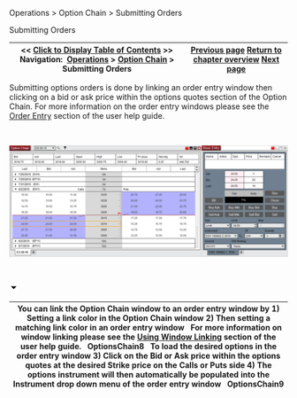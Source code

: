 ﻿


Operations \> Option Chain \> Submitting Orders






















Submitting Orders







| \<\< [Click to Display Table of Contents](submitting_orders_option_chain.md) \>\> **Navigation:**     [Operations](operations.md) \> [Option Chain](option-chain.md) \> Submitting Orders | [Previous page](display_overview_option_chain.md) [Return to chapter overview](option-chain.md) [Next page](properties_option_chain.md) |
| --- | --- |














Submitting options orders is done by linking an order entry window then clicking on a bid or ask price within the options quotes section of the Option Chain. For more information on the order entry windows please see the [Order Entry](order_entry.md) section of the user help guide.


 


![OptionsChain7](optionschain7.png)


 


![tog_minus](tog_minus.gif)




| You can link the Option Chain window to an order entry window by  1\) Setting a link color in the Option Chain window  2\) Then setting a matching link color in an order entry window   For more information on window linking please see the [Using Window Linking](linking_windows.md) section of the user help guide.   OptionsChain8   To load the desired options in the order entry window 3\) Click on the Bid or Ask price within the options quotes at the desired Strike price on the Calls or Puts side 4\) The options instrument will then automatically be populated into the Instrument drop down menu of the order entry window   OptionsChain9 |
| --- |










